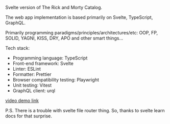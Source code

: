 Svelte version of The Rick and Morty Catalog.

The web app implementation is based primarily on Svelte, TypeScript, GraphQL.

Primarily programming paradigms/principles/architectures/etc: OOP, FP, SOLID, YAGNI, KISS, DRY, APO and other smart things...

Tech stack:
 - Programming language: TypeScript
 - Front-end framework: Svelte
 - Linter: ESLint
 - Formatter: Prettier
 - Browser compatibility testing: Playwright
 - Unit testing: Vitest
 - GraphQL client: urql


[video demo link](https://rutube.ru/video/private/4632af03d052eb634a06911a48473310/?p=b8ULNNNeQwfs3wnh_rjtiQ)

P.S.
There is a trouble with svelte file router thing. So, thanks to svelte learn docs for that surprise.

